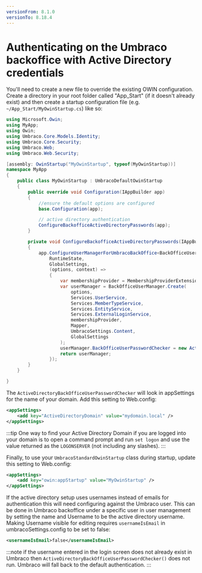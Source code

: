 ```yaml
---
versionFrom: 8.1.0
versionTo: 8.18.4
---
```


# Authenticating on the Umbraco backoffice with Active Directory credentials

You'll need to create a new file to override the existing OWIN configuration. Create a directory in your root folder called "App_Start" (if it doesn't already exist) and then create a startup configuration file (e.g. `~/App_Start/MyOwinStartup.cs`) like so:

```C#
using Microsoft.Owin;
using MyApp;
using Owin;
using Umbraco.Core.Models.Identity;
using Umbraco.Core.Security;
using Umbraco.Web;
using Umbraco.Web.Security;

[assembly: OwinStartup("MyOwinStartup", typeof(MyOwinStartup))]
namespace MyApp
{
    public class MyOwinStartup : UmbracoDefaultOwinStartup
    {
        public override void Configuration(IAppBuilder app)
        {
            //ensure the default options are configured
            base.Configuration(app);

            // active directory authentication
            ConfigureBackofficeActiveDirectoryPasswords(app);
        }

        private void ConfigureBackofficeActiveDirectoryPasswords(IAppBuilder app)
        {
            app.ConfigureUserManagerForUmbracoBackOffice<BackOfficeUserManager, BackOfficeIdentityUser>(
                RuntimeState,
                GlobalSettings,
                (options, context) =>
                {
                    var membershipProvider = MembershipProviderExtensions.GetUsersMembershipProvider().AsUmbracoMembershipProvider();
                    var userManager = BackOfficeUserManager.Create(
                        options,
                        Services.UserService,
                        Services.MemberTypeService,
                        Services.EntityService,
                        Services.ExternalLoginService,
                        membershipProvider,
                        Mapper,
                        UmbracoSettings.Content,
                        GlobalSettings
                    );
                    userManager.BackOfficeUserPasswordChecker = new ActiveDirectoryBackOfficeUserPasswordChecker();
                    return userManager;
                });
        }
    }

}
```

The `ActiveDirectoryBackOfficeUserPasswordChecker` will look in appSettings for the name of your domain. Add this setting to Web.config:

```xml
<appSettings>
    <add key="ActiveDirectoryDomain" value="mydomain.local" />
</appSettings>
```
:::tip
One way to find your Active Directory Domain if you are logged into your domain is to open a command prompt and run `set logon` and use the value returned as the `LOGONSERVER` (not including any slashes).
:::

Finally, to use your `UmbracoStandardOwinStartup` class during startup, update this setting to Web.config:

```xml
<appSettings>
    <add key="owin:appStartup" value="MyOwinStartup" />
</appSettings>
```

If the active directory setup uses usernames instead of emails for authentication this will need configuring against the Umbraco user. This can be done in Umbraco backoffice under a specific user in user management by setting the name and Username to be the active directory username. Making Username visible for editing requires `usernameIsEmail` in umbracoSettings.config to be set to false:

```xml
<usernameIsEmail>false</usernameIsEmail>
```

:::note
if the username entered in the login screen does not already exist in Umbraco then `ActiveDirectoryBackOfficeUserPasswordChecker()` does not run.  Umbraco will fall back to the default authentication.
:::

